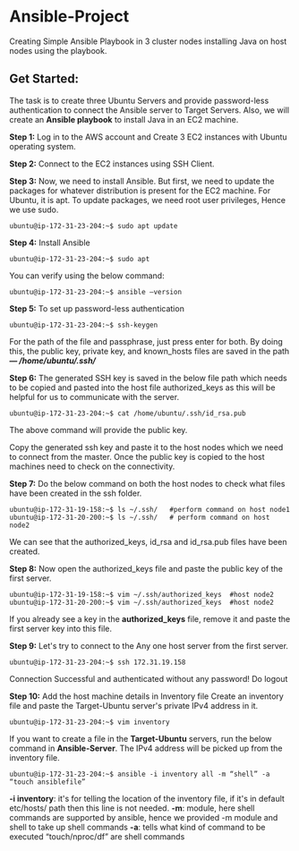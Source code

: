 # Ansible-Project
Creating Simple Ansible Playbook in 3 cluster nodes installing Java on host nodes using the playbook.

## Get Started:
The task is to create three Ubuntu Servers and provide password-less authentication to connect the Ansible server to Target Servers. Also, we will create an **Ansible playbook** to install Java in an EC2 machine.

**Step 1:** Log in to the AWS account and Create 3 EC2 instances with Ubuntu operating system.


**Step 2:**  Connect to the EC2 instances using SSH Client.

**Step 3:** Now, we need to install Ansible. But first, we need to update the packages for whatever distribution is present for the EC2 machine. For Ubuntu, it is apt. To update packages, we need root user privileges, Hence we use sudo. 
```
ubuntu@ip-172-31-23-204:~$ sudo apt update
```

**Step 4:** Install Ansible
```
ubuntu@ip-172-31-23-204:~$ sudo apt
```

You can verify using the below command:
```
ubuntu@ip-172-31-23-204:~$ ansible –version
```

**Step 5:** To set up password-less authentication
```
ubuntu@ip-172-31-23-204:~$ ssh-keygen
```
For the path of the file and passphrase, just press enter for both.
By doing this, the public key, private key, and known_hosts files are saved in the path ***— /home/ubuntu/.ssh/***

**Step 6:** The generated SSH key is saved in the below file path which needs to be copied and pasted into the host file authorized_keys as this will be helpful for us to communicate with the server.
```
ubuntu@ip-172-31-23-204:~$ cat /home/ubuntu/.ssh/id_rsa.pub
```
The above command will provide the public key.

Copy the generated ssh key and paste it to the host nodes which we need to connect from the master. Once the public key is copied to the host machines need to check on the connectivity. 

**Step 7:** Do the below command on both the host nodes to check what files have been created in the ssh folder.

```
ubuntu@ip-172-31-19-158:~$ ls ~/.ssh/   #perform command on host node1
ubuntu@ip-172-31-20-200:~$ ls ~/.ssh/   # perform command on host node2
```
We can see that the authorized_keys, id_rsa and id_rsa.pub files have been created.

**Step 8:** Now open the authorized_keys file and paste the public key of the first server.
```
ubuntu@ip-172-31-19-158:~$ vim ~/.ssh/authorized_keys  #host node2
ubuntu@ip-172-31-20-200:~$ vim ~/.ssh/authorized_keys  #host node2
```
If you already see a key in the **authorized_keys** file, remove it and paste the first server key into this file.

**Step 9:** Let's try to connect to the Any one host server from the first server.
```
ubuntu@ip-172-31-23-204:~$ ssh 172.31.19.158
```
Connection Successful and authenticated without any password!
Do logout

**Step 10:** Add the host machine details in Inventory file
Create an inventory file and paste the Target-Ubuntu server's private IPv4 address in it.

```
ubuntu@ip-172-31-23-204:~$ vim inventory
```
If you want to create a file in the **Target-Ubuntu** servers, run the below command in **Ansible-Server**. The IPv4 address will be picked up from the inventory file.

```
ubuntu@ip-172-31-23-204:~$ ansible -i inventory all -m “shell” -a “touch ansiblefile”
```
**-i inventory**: it's for telling the location of the inventory file, if it's in default etc/hosts/ path then this line is not needed.
**-m**: module, here shell commands are supported by ansible, hence we provided -m module and shell to take up shell commands
**-a**: tells what kind of command to be executed “touch/nproc/df” are shell commands









 
 





